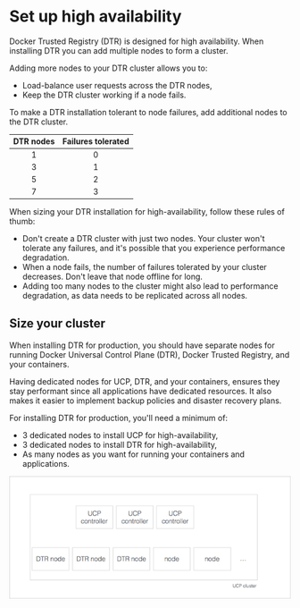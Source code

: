 <!--[metadata]>
+++
title = "Set up high availability"
description = "Learn how to set up Docker Trusted Registry for high availability."
keywords = ["docker, registry, high-availability, backup, recovery"]
[menu.main]
parent="dtr_menu_high_availability"
identifier="dtr_high_availability"
weight=0
+++
<![end-metadata]-->

# Set up high availability

Docker Trusted Registry (DTR) is designed for high availability.
When installing DTR you can add multiple nodes to form a cluster.

Adding more nodes to your DTR cluster allows you to:

* Load-balance user requests across the DTR nodes,
* Keep the DTR cluster working if a node fails.

To make a DTR installation tolerant to node failures, add additional nodes to
the DTR cluster.

| DTR nodes | Failures tolerated |
|:---------:|:------------------:|
|     1     |         0          |
|     3     |         1          |
|     5     |         2          |
|     7     |         3          |

When sizing your DTR installation for high-availability,
follow these rules of thumb:

* Don't create a DTR cluster with just two nodes. Your cluster
won't tolerate any failures, and it's possible that you experience performance
degradation.
* When a node fails, the number of failures tolerated by your cluster
decreases. Don't leave that node offline for long.
* Adding too many nodes to the cluster might also lead to performance
degradation, as data needs to be replicated across all nodes.

## Size your cluster

When installing DTR for production, you should have separate nodes for running
Docker Universal Control Plane (DTR), Docker Trusted Registry, and your
containers.

Having dedicated nodes for UCP, DTR, and your containers, ensures they stay
performant since all applications have dedicated resources.
It also makes it easier to implement backup policies and disaster recovery
plans.

For installing DTR for production, you'll need a minimum of:

* 3 dedicated nodes to install UCP for high-availability,
* 3 dedicated nodes to install DTR for high-availability,
* As many nodes as you want for running your containers and applications.

<!-- TODO: add diagram to illustrate this -->

![](../images/architecture-3.png)
